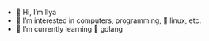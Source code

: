 - 👋 Hi, I’m Ilya
- 👀 I’m interested in computers, 
                      programming, 
                   🐧 linux,
                      etc.
- 🌱 I’m currently learning 🚀 golang
